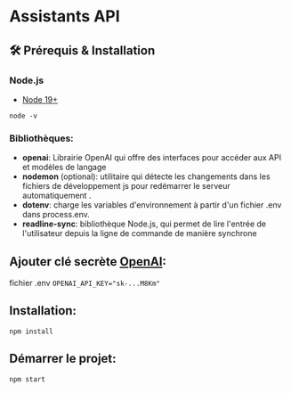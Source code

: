 
# Assistants API

## 🛠️ Prérequis & Installation

### Node.js
- [Node 19+](https://nodejs.org/en/download)

`node -v`

### Bibliothèques:
- **openai**: Librairie OpenAI qui offre des interfaces pour accéder aux API et modèles de langage
- **nodemon** (optional): utilitaire qui détecte les changements dans les fichiers de développement js pour redémarrer le serveur automatiquement .
- **dotenv**: charge les variables d'environnement à partir d'un fichier .env dans process.env.
- **readline-sync**: bibliothèque Node.js, qui permet de lire l'entrée de l'utilisateur depuis la ligne de commande de manière synchrone


## Ajouter clé secrète [OpenAI](https://platform.openai.com/api-keys):

fichier .env
`OPENAI_API_KEY="sk-...M8Km"`

## Installation:
`npm install`

## Démarrer le projet:
`npm start`



